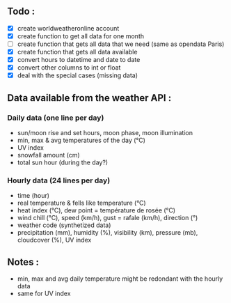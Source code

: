 ## Todo :

- [x] create worldweatheronline account
- [x] create function to get all data for one month
- [ ] create function that gets all data that we need (same as opendata Paris)
- [x] create function that gets all data available
- [x] convert hours to datetime and date to date
- [x] convert other columns to int or float
- [x] deal with the special cases (missing data)

## Data available from the weather API :

### Daily data (one line per day)

- sun/moon rise and set hours, moon phase, moon illumination
- min, max & avg temperatures of the day (°C)
- UV index
- snowfall amount (cm)
- total sun hour (during the day?)

### Hourly data (24 lines per day)

- time (hour)
- real temperature & fells like temperature (°C)
- heat index (°C), dew point = température de rosée (°C)
- wind chill (°C), speed (km/h), gust = rafale (km/h), direction (°)
- weather code (synthetized data)
- precipitation (mm), humidity (%), visibility (km), pressure (mb), cloudcover (%), UV index

## Notes :

- min, max and avg daily temperature might be redondant with the hourly data
- same for UV index
